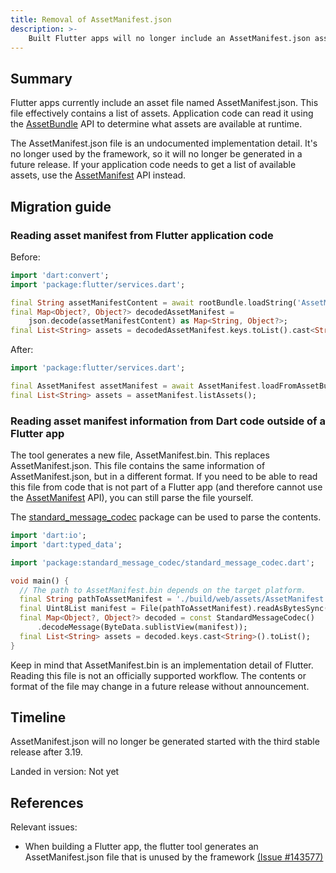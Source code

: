 ```yaml
---
title: Removal of AssetManifest.json
description: >-
    Built Flutter apps will no longer include an AssetManifest.json asset file.
---
```


## Summary

Flutter apps currently include an asset file named AssetManifest.json. This file
effectively contains a list of assets. Application code can read it using the
[AssetBundle][] API to determine what assets are available at runtime.

The AssetManifest.json file is an undocumented implementation detail.
It's no longer used by the framework, so it will no longer be
generated in a future release.
If your application code needs to get a list of available assets, use
the [AssetManifest][] API instead.

## Migration guide

### Reading asset manifest from Flutter application code

Before:

```dart
import 'dart:convert';
import 'package:flutter/services.dart';

final String assetManifestContent = await rootBundle.loadString('AssetManifest.json');
final Map<Object?, Object?> decodedAssetManifest = 
    json.decode(assetManifestContent) as Map<String, Object?>;
final List<String> assets = decodedAssetManifest.keys.toList().cast<String>();
```

After:

```dart
import 'package:flutter/services.dart';

final AssetManifest assetManifest = await AssetManifest.loadFromAssetBundle(rootBundle);
final List<String> assets = assetManifest.listAssets();
```

### Reading asset manifest information from Dart code outside of a Flutter app

The tool generates a new file, AssetManifest.bin. This replaces AssetManifest.json.
This file contains the same information of AssetManifest.json, but in a different format.
If you need to be able to read this file from code that is not part of a Flutter app
(and therefore cannot use the [AssetManifest][] API), you can still parse the file yourself.

The [standard_message_codec][] package can be used to parse the contents.

```dart
import 'dart:io';
import 'dart:typed_data';

import 'package:standard_message_codec/standard_message_codec.dart';

void main() {
  // The path to AssetManifest.bin depends on the target platform.
  final String pathToAssetManifest = './build/web/assets/AssetManifest.bin';
  final Uint8List manifest = File(pathToAssetManifest).readAsBytesSync();
  final Map<Object?, Object?> decoded = const StandardMessageCodec()
      .decodeMessage(ByteData.sublistView(manifest));
  final List<String> assets = decoded.keys.cast<String>().toList();
}
```

Keep in mind that AssetManifest.bin is an implementation detail of Flutter.
Reading this file is not an officially supported workflow. The contents or
format of the file may change in a future release without announcement.

## Timeline

AssetManifest.json will no longer be generated started with the third stable
release after 3.19.

Landed in version: Not yet

## References

Relevant issues:

* When building a Flutter app, the flutter tool generates an AssetManifest.json file that is unused by the framework [(Issue #143577)][]

[AssetBundle]: {{site.api}}/flutter/services/AssetBundle-class.html
[AssetManifest]: {{site.api}}/flutter/services/AssetManifest-class.html
[(Issue #143577)]: {{site.repo.flutter}}/issues/143577
[standard_message_codec]: {{site.pub}}/packages/standard_message_codec
